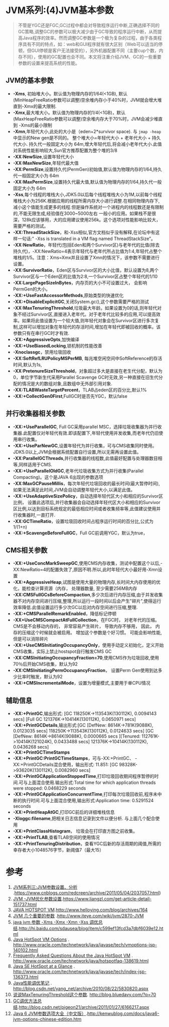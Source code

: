 # JVM系列:(4)JVM基本参数

> 不管是YGC还是FGC,GC过程中都会对导致程序运行中断,正确选择不同的GC策略,调整GC的参数可以极大减少由于GC导致的程序运行中断，从而提高Java程序的效率。然而调整GC参数是一个极为复杂的过程，由于各类程序具有不同的特点，如：web和GUI程序就有很大区别（Web可以适当的停顿，但GUI停顿是客户无法接受的），另外机器配置不同（主要cup个数，内存不同），使用的GC配置也会不同。本文将注重介绍JVM、GC的一些重要参数的设置来提高系统的性能。



## JVM的基本参数

- **-Xms**, 初始堆大小。默认值为物理内存的1/64(<1GB),  默认(MinHeapFreeRatio参数可以调整)空余堆内存小于40%时，JVM就会增大堆直到-Xmx的最大限制.
- **-Xmx**,最大堆大小。默认值为物理内存的1/4(<1GB)，默认(MaxHeapFreeRatio参数可以调整)空余堆内存大于70%时，JVM会减少堆直到 -Xms的最小限制
- **-Xmn**,年轻代大小,此处的大小是（eden+2*survivor space). 与 `jmap -heap` 中显示的New gen是不同的。 整个堆大小=年轻代大小 + 老年代大小 + 持久代大小. 持久代一般固定大小为 64m,增大年轻代后,将会减小老年代大小.此值对系统性能影响较大,Sun官方推荐配置为整个堆的3/8
- **-XX:NewSize**,设置年轻代大小
- **-XX:MaxNewSize**,年轻代最大值
- **-XX:PermSize**,设置持久代(PermGen)初始值,默认值为物理内存的1/64,持久代一般固定大小为 64m
- **-XX:MaxPermSize**,设置持久代最大值,默认值为物理内存的1/64,持久代一般固定大小为 64m
- **-Xss**,每个线程的堆栈大小,JDK5.0以后每个线程堆栈大小为1M,以前每个线程堆栈大小为256K.根据应用的线程所需内存大小进行调整.在相同物理内存下,减小这个值能生成更多的线程.但是操作系统对一个进程内的线程数还是有限制的,不能无限生成,经验值在3000~5000左右 一般小的应用。如果栈不是很深，128k应该够用，大的应用建议使用256k。这个选项对性能影响比较大，需要严格的测试。
- **-XX:ThreadStackSize**，和-Xss相似,官方文档似乎没有解释,在论坛中有这样一句话:" -Xss is translated in a VM flag named ThreadStackSize”。
- **-XX:NewRatio**，年轻代(包括Eden和两个Survivor区)与老年代的比值(除去持久代)，-XX:NewRatio=4表示年轻代与老年代所占比值为1:4,年轻代占整个堆栈的1/5。注意：Xms=Xmx并且设置了Xmn的情况下，该参数不需要进行设置。
- **-XX:SurvivorRatio**，Eden区与Survivor区的大小比值，默认设置为8,两个Survivor区与一个Eden区的比值为2:8,一个Survivor区占整个年轻代的1/10
- **-XX:LargePageSizeInBytes**，内存页的大小不可设置过大， 会影响PermGen的大小。
- **-XX:+UseFastAccessorMethods**,原始类型的快速优化
- **-XX:+DisableExplicitGC**,关闭System.gc(),这个参数需要严格的测试
- **-XX:MaxTenuringThreshold**,垃圾最大年龄。如果设置为0的话,则年轻代对象不经过Survivor区,直接进入老年代。对于老年代比较多的应用,可以提高效率。如果将此值设置为一个较大值,则年轻代对象会在Survivor区进行多次复制,这样可以增加对象在年轻代的存活时间,增加在年轻代即被回收的概率。该参数只有在串行GC时才有效.
- **-XX:+AggressiveOpts**,加快编译
- **-XX:+UseBiasedLocking**,锁机制的性能改善
- **-Xnoclassgc**，禁用垃圾回收  
- **-XX:SoftRefLRUPolicyMSPerMB**,  每兆堆空闲空间中SoftReference的存活时间,默认为1s,
- **-XX:PretenureSizeThreshold**，对象超过多大是直接在老生代分配，默认为0，单位字节新生代采用Parallel Scavenge GC时无效,另一种直接在旧生代分配的情况是大的数组对象,且数组中无外部引用对象.
- **-XX:TLABWasteTargetPercent**，TLAB占eden区的百分比,默认1%
- **-XX:+CollectGen0First**,FullGC时是否先YGC，默认false

## 并行收集器相关参数

- **-XX:+UseParallelGC**,  Full GC采用parallel MSC，选择垃圾收集器为并行收集器.此配置仅对年轻代有效.即该配置下,年轻代使用并发收集,而老年代仍旧使用串行收集。
- **-XX:+UseParNewGC**,设置年轻代为并行收集，可与CMS收集同时使用。 JDK5.0以上,JVM会根据系统配置自行设置,所以无需再设置此值。
- **-XX:ParallelGCThreads**,并行收集器的线程数,此值最好配置与处理器数目相等,同样适用于CMS.
- **-XX:+UseParallelOldGC**,老年代垃圾收集方式为并行收集(Parallel Compacting)。这个是JAVA 6出现的参数选项
- **-XX:MaxGCPauseMillis**，每次年轻代垃圾回收的最长时间(最大暂停时间),如果无法满足此时间,JVM会自动调整年轻代大小,以满足此值。
- **-XX:+UseAdaptiveSizePolicy**，自动选择年轻代区大小和相应的Survivor区比例，  设置此选项后,并行收集器会自动选择年轻代区大小和相应的Survivor区比例,以达到目标系统规定的最低相应时间或者收集频率等,此值建议使用并行收集器时,一直打开.
- **-XX:GCTimeRatio**，设置垃圾回收时间占程序运行时间的百分比,公式为1/(1+n)
- **-XX:+ScavengeBeforeFullGC**，Full GC前调用YGC，默认为true，

## CMS相关参数

- **-XX:+UseConcMarkSweepGC**,使用CMS内存收集，测试中配置这个以后,-XX:NewRatio=4的配置失效了,原因不明.所以,此时年轻代大小最好用-Xmn设置
- **-XX:+AggressiveHeap**,试图是使用大量的物理内存,长时间大内存使用的优化，能检查计算资源（内存， 处理器数量, 至少需要256MB内存
- **-XX:CMSFullGCsBeforeCompaction**,多少次后进行内存压缩,由于并发收集器不对内存空间进行压缩,整理,所以运行一段时间以后会产生"碎片",使得运行效率降低.此值设置运行多少次GC以后对内存空间进行压缩,整理.
- **-XX:+CMSParallelRemarkEnabled**，降低标记停顿
- **-XX+UseCMSCompactAtFullCollection**，在FGC时， 对老年代的压缩。CMS是不会移动内存的， 非常容易产生碎片， 导致内存不够用， 因此， 内存的压缩这个时候就会被启用。 增加这个参数是个好习惯。 可能会影响性能,但是可以消除碎片
-  **-XX:+UseCMSInitiatingOccupancyOnly**，使用手动定义初始化，定义开始CMS收集，实际上禁止hostspot自行触发CMS GC
- **-XX:CMSInitiatingOccupancyFraction=70**,使用CMS作为垃圾回收,使用70％后开始CMS收集，默认为92
- **-XX:CMSInitiatingPermOccupancyFraction**，  设置Perm Gen使用到达多少比率时触发，默认为92
- **-XX:+CMSIncrementalMode**，设置为增量模式,主要用于单CPU情况

## 辅助信息

- **-XX:+PrintGC**,输出形式: [GC 118250K->113543K(130112K), 0.0094143 secs] [Full GC 121376K->10414K(130112K), 0.0650971 secs]
- **-XX:+PrintGCDetails**,输出形式:[GC [DefNew: 8614K->781K(9088K), 0.0123035 secs] 118250K->113543K(130112K), 0.0124633 secs] [GC [DefNew: 8614K->8614K(9088K), 0.0000665 secs ][Tenured: 112761K->10414K(121024K), 0.0433488 secs] 121376K->10414K(130112K), 0.0436268 secs]
- **-XX:+PrintGCTimeStamps**
- **-XX:+PrintGC:PrintGCTimeStamps**，可与-XX:+PrintGC、 -XX:+PrintGCDetails混合使用，输出形式: 11.851: [GC 98328K->93620K(130112K), 0.0082960 secs]
- **-XX:+PrintGCApplicationStoppedTime**,打印垃圾回收期间程序暂停的时间.可与上面混合使用.输出形式:Total time for which application threads were stopped: 0.0468229 seconds
- **-XX:+PrintGCApplicationConcurrentTime**,打印每次垃圾回收前,程序未中断的执行时间.可与上面混合使用,输出形式:Application time: 0.5291524 seconds
- **-XX:+PrintHeapAtGC**,打印GC前后的详细堆栈信息
- **-Xloggc:filename**,把相关日志信息记录到文件以便分析. 与上面几个配合使用
- **-XX:+PrintClassHistogram**， 垃圾会在打印直方图之前收集。
- **-XX:+PrintTLAB**,查看TLAB空间的使用情况
- **-XX:+PrintTenuringDistribution**，查看YGC后新的存活周期的阈值,所需的幸存者大小1048576字节，新阈值7（最大15）





# 参考

1. [JVM系列三:JVM参数设置、分析](https://www.cnblogs.com/redcreen/archive/2011/05/04/2037057.html) .https://www.cnblogs.com/redcreen/archive/2011/05/04/2037057.html)
1. [JVM -JVM优化参数设置](https://www.liangzl.com/get-article-detail-151737.html).https://www.liangzl.com/get-article-detail-151737.html
2. [JAVA HOTSPOT VM](http://www.helloying.com/blog/archives/164).http://www.helloying.com/blog/archives/164
3. [JVM 几个重要的参数](http://www.iteye.com/wiki/jvm/2870-JVM) .http://www.iteye.com/wiki/jvm/2870-JVM
4. [java jvm 参数 -Xms -Xmx -Xmn -Xss 调优总结](http://hi.baidu.com/sdausea/blog/item/c599ef13fcd3a7dbf6039e12.html).http://hi.baidu.com/sdausea/blog/item/c599ef13fcd3a7dbf6039e12.html
5. [Java HotSpot VM Options](http://www.oracle.com/technetwork/java/javase/tech/vmoptions-jsp-140102.html) . http://www.oracle.com/technetwork/java/javase/tech/vmoptions-jsp-140102.html
6. [Frequently Asked Questions About the Java HotSpot VM](http://www.oracle.com/technetwork/java/hotspotfaq-138619.html) . http://www.oracle.com/technetwork/java/hotspotfaq-138619.html
7. [Java SE HotSpot at a Glance](http://www.oracle.com/technetwork/java/javase/tech/index-jsp-136373.html) . http://www.oracle.com/technetwork/java/javase/tech/index-jsp-136373.html
8. [Java性能调优笔记](http://blog.csdn.net/yang_net/archive/2010/08/22/5830820.aspx) . http://blog.csdn.net/yang_net/archive/2010/08/22/5830820.aspx
9. [说说MaxTenuringThreshold这个参数](http://blog.bluedavy.com/?p=70). http://blog.bluedavy.com/?p=70
10. [GC调优方法总结](http://blog.csdn.net/pigeon21/archive/2011/01/27/6166217.aspx).http://blog.csdn.net/pigeon21/archive/2011/01/27/6166217.aspx
11. [Java 6 JVM参数选项大全（中文版）](http://kenwublog.com/docs/java6-jvm-options-chinese-edition.htm).http://kenwublog.com/docs/java6-jvm-options-chinese-edition.htm

